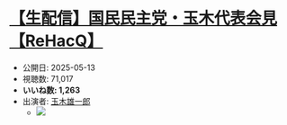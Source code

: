 # [【生配信】国民民主党・玉木代表会見 【ReHacQ】](https://www.youtube.com/watch?v=y7abpd7esJQ)
-   公開日: 2025-05-13
-   視聴数: 71,017
-   **いいね数: 1,263**
-   出演者: [玉木雄一郎](/rehacq_fan/people/玉木雄一郎 "wikilink")
    - [![](https://img.youtube.com/vi/y7abpd7esJQ/hqdefault.jpg)](https://www.youtube.com/watch?v=y7abpd7esJQ)
